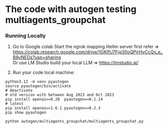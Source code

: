 # The code with autogen testing multiagents_groupchat


### Running Locally

1. Go to Google colab Start the ngrok mapping litellm server first refer => https://colab.research.google.com/drive/1GKlfU7Fjq30oQPirHvCcQy_e_B8vNEDs?usp=sharing    
Or use LM Studio build your local LLM => https://lmstudio.ai/


2. Run your code local machine:
```
python3.12 -m venv pyautogen
source pyautogen/bin/activate
# deactivate
# old version with between Aug 2023 and Oct 2023
pip install openai==0.28  pyautogen==0.1.14  
# latest 
pip install openai==1.6.1 pyautogen==0.2.3 
pip show pyautogen

python autogen/multiagents_groupchat/multiagents_groupchat.py

```




